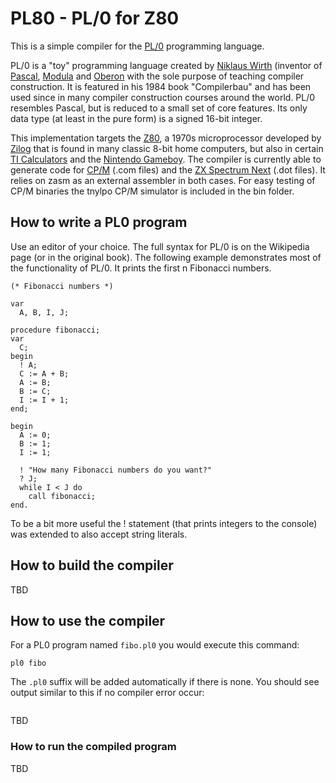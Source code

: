 # PL80 - PL/0 for Z80

This is a simple compiler for the [PL/0](https://en.wikipedia.org/wiki/PL/0) programming language.

PL/0 is a "toy" programming language created by [Niklaus Wirth](http://people.inf.ethz.ch/wirth/index.html) (inventor of [Pascal](https://en.wikipedia.org/wiki/Pascal_(programming_language)), [Modula](https://en.wikipedia.org/wiki/Modula-2) and [Oberon](https://en.wikipedia.org/wiki/Oberon_(programming_language)) with the sole purpose of teaching compiler construction. It is featured in his 1984 book "Compilerbau" and has been used since in many compiler construction courses around the world. PL/0 resembles Pascal, but is reduced to a small set of core features. Its only data type (at least in the pure form) is a signed 16-bit integer.

This implementation targets the [Z80](https://en.wikipedia.org/wiki/Zilog_Z80), a 1970s microprocessor developed by [Zilog](https://www.zilog.com) that is found in many classic 8-bit home computers, but also in certain [TI Calculators](https://en.wikipedia.org/wiki/TI-84_Plus_series) and the [Nintendo Gameboy](https://en.wikipedia.org/wiki/Game_Boy). The compiler is currently able to generate code for [CP/M](https://en.wikipedia.org/wiki/CP/M) (.com files) and the [ZX Spectrum Next](https://www.specnext.com) (.dot files). It relies on zasm as an external assembler in both cases. For easy testing of CP/M binaries the tnylpo CP/M simulator is included in the bin folder.

## How to write a PL0 program

Use an editor of your choice. The full syntax for PL/0 is on the Wikipedia page (or in the original book). The following example demonstrates most of the functionality of PL/0. It prints the first n Fibonacci numbers.

```
(* Fibonacci numbers *)

var
  A, B, I, J;

procedure fibonacci;
var
  C;
begin
  ! A;
  C := A + B;
  A := B;
  B := C;
  I := I + 1;
end;

begin
  A := 0;
  B := 1;
  I := 1;
  
  ! "How many Fibonacci numbers do you want?"
  ? J;
  while I < J do
    call fibonacci;
end.
```

To be a bit more useful the ! statement (that prints integers to the console) was extended to also accept string literals.

## How to build the compiler

TBD

## How to use the compiler

For a PL0 program named ```fibo.pl0``` you would execute this command:

```pl0 fibo```

The ```.pl0``` suffix will be added automatically if there is none. You should see output similar to this if no compiler error occur:

```
```

TBD

### How to run the compiled program

TBD
